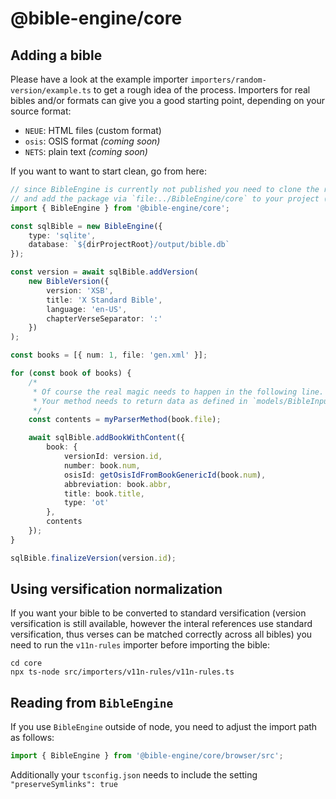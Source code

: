 # @bible-engine/core

## Adding a bible

Please have a look at the example importer `importers/random-version/example.ts` to get a rough idea of the process. Importers for real bibles and/or formats can give you a good starting point, depending on your source format:

-   `NEUE`: HTML files (custom format)
-   `osis`: OSIS format _(coming soon)_
-   `NETS`: plain text _(coming soon)_

If you want to want to start clean, go from here:

```typescript
// since BibleEngine is currently not published you need to clone the repository
// and add the package via `file:../BibleEngine/core` to your project (or use yarn link)
import { BibleEngine } from '@bible-engine/core';

const sqlBible = new BibleEngine({
    type: 'sqlite',
    database: `${dirProjectRoot}/output/bible.db`
});

const version = await sqlBible.addVersion(
    new BibleVersion({
        version: 'XSB',
        title: 'X Standard Bible',
        language: 'en-US',
        chapterVerseSeparator: ':'
    })
);

const books = [{ num: 1, file: 'gen.xml' }];

for (const book of books) {
    /*
     * Of course the real magic needs to happen in the following line.
     * Your method needs to return data as defined in `models/BibleInput.ts`
     */
    const contents = myParserMethod(book.file);

    await sqlBible.addBookWithContent({
        book: {
            versionId: version.id,
            number: book.num,
            osisId: getOsisIdFromBookGenericId(book.num),
            abbreviation: book.abbr,
            title: book.title,
            type: 'ot'
        },
        contents
    });
}

sqlBible.finalizeVersion(version.id);
```

## Using versification normalization

If you want your bible to be converted to standard versification (version versification is still available, however the interal references use standard versification, thus verses can be matched correctly across all bibles) you need to run the `v11n-rules` importer before importing the bible:

```shell
cd core
npx ts-node src/importers/v11n-rules/v11n-rules.ts
```

## Reading from `BibleEngine`

If you use `BibleEngine` outside of node, you need to adjust the import path as follows:

```typescript
import { BibleEngine } from '@bible-engine/core/browser/src';
```

Additionally your `tsconfig.json` needs to include the setting `"preserveSymlinks": true`
